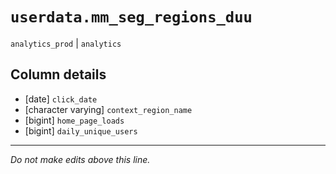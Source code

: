 # `userdata.mm_seg_regions_duu`
`analytics_prod` | `analytics`

## Column details
* [date]      `click_date`
* [character varying] `context_region_name`
* [bigint]    `home_page_loads`
* [bigint]    `daily_unique_users`

-------------------------------------------------------------------------------
*Do not make edits above this line.*

